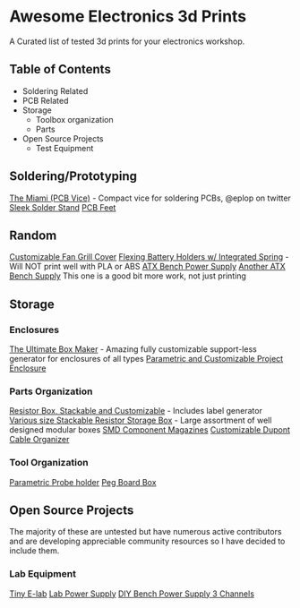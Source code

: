 # Awesome Electronics 3d Prints
A Curated list of tested 3d prints for your electronics workshop. 

## **Table of Contents**
- Soldering Related
- PCB Related
- Storage
  - Toolbox organization
  - Parts
- Open Source Projects
  - Test Equipment



## Soldering/Prototyping
[The Miami (PCB Vice)](https://www.thingiverse.com/thing:4799068) - Compact vice for soldering PCBs, @eplop on twitter
[Sleek Solder Stand](https://www.thingiverse.com/thing:569589)
[PCB Feet](https://www.thingiverse.com/thing:4796603)

## Random
[Customizable Fan Grill Cover](https://www.thingiverse.com/thing:2802474)
[Flexing Battery Holders w/ Integrated Spring](https://www.thingiverse.com/thing:456900) - Will NOT print well with PLA or ABS
[ATX Bench Power Supply](https://www.thingiverse.com/thing:4769353)
[Another ATX Bench Supply](https://www.thingiverse.com/thing:3084935) This one is a good bit more work, not just printing

## Storage
### Enclosures
[The Ultimate Box Maker](https://www.thingiverse.com/thing:1264391) - Amazing fully customizable support-less generator for enclosures of all types
[Parametric and Customizable Project Enclosure](https://www.thingiverse.com/thing:155001)



### Parts Organization
[Resistor Box, Stackable and Customizable](https://www.thingiverse.com/thing:3125601) - Includes label generator
[Various size Stackable Resistor Storage Box](https://www.thingiverse.com/thing:3873672) - Large assortment of well designed modular boxes
[SMD Component Magazines](https://www.thingiverse.com/thing:3952021)
[Customizable Dupont Cable Organizer](https://www.thingiverse.com/thing:3232719)

### Tool Organization 
[Parametric Probe holder](https://www.thingiverse.com/thing:1134586)
[Peg Board Box](https://www.thingiverse.com/thing:1241017)

## Open Source Projects 
The majority of these are untested but have numerous active contributors and are developing appreciable community resources so I have decided to include them. 
### Lab Equipment
[Tiny E-lab](https://www.thingiverse.com/thing:2999383)
[Lab Power Supply](https://www.thingiverse.com/thing:2085223)
[DIY Bench Power Supply 3 Channels](https://www.thingiverse.com/thing:4711395)